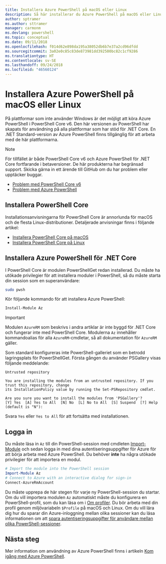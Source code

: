 ```yaml
---
title: Installera Azure PowerShell på macOS eller Linux
description: Så här installerar du Azure PowerShell på macOS eller Linux.
author: sptramer
ms.author: sttramer
manager: carmonm
ms.devlang: powershell
ms.topic: conceptual
ms.date: 09/11/2018
ms.openlocfilehash: f014d62e898da195a38052db6b7e37a2cd96dfdd
ms.sourcegitcommit: 3a02e0c85c83de873981dd392500bc82c1cf9286
ms.translationtype: HT
ms.contentlocale: sv-SE
ms.lasthandoff: 09/24/2018
ms.locfileid: "46560124"
---
```

# <a name="install-azure-powershell-on-macos-or-linux"></a>Installera Azure PowerShell på macOS eller Linux

På plattformar som inte använder Windows är det möjligt att köra Azure PowerShell i PowerShell Core v6. Den här versionen av PowerShell har skapats för användning på alla plattformar som har stöd för .NET Core. En .NET Standard-version av Azure PowerShell finns tillgänglig för att arbeta med de här plattformarna.

> [!NOTE]
> För tillfället är både PowerShell Core v6 och Azure PowerShell för .NET Core fortfarande i betaversioner.
> De här produkterna har begränsad support. Skicka gärna in ett ärende till GitHub om du har problem eller upptäcker buggar.
>
> * [Problem med PowerShell Core v6](https://github.com/PowerShell/PowerShell/issues)
> * [Problem med Azure PowerShell](https://github.com/azure/azure-docs-powershell/issues)

## <a name="install-powershell-core"></a>Installera PowerShell Core

Installationsanvisningarna för PowerShell Core är annorlunda för macOS och de flesta Linux-distributioner.
Detaljerade anvisningar finns i följande artikel:

* [Installera PowerShell Core på macOS](/powershell/scripting/setup/installing-powershell-core-on-macos)
* [Installera PowerShell Core på Linux](/powershell/scripting/setup/installing-powershell-core-on-linux)

## <a name="install-azure-powershell-for-net-core"></a>Installera Azure PowerShell för .NET Core

I PowerShell Core är modulen PowerShellGet redan installerad. Du måste ha utökade privilegier för att installera moduler i PowerShell, så du måste starta din session som en superanvändare:

```bash
sudo pwsh
```

Kör följande kommando för att installera Azure PowerShell:

```powershell
Install-Module Az
```

> [!IMPORTANT]
> Modulen `AzureRM` som beskrivs i andra artiklar är inte byggd för .NET Core och fungerar inte med PowerShell Core. Modulerna `Az` innehåller kommandoalias för alla `AzureRM`-cmdletar, så all dokumentation för `AzureRM` gäller.

Som standard konfigureras inte PowerShell-galleriet som en betrodd lagringsplats för PowerShellGet. Första gången du använder PSGallery visas följande meddelande:

```output
Untrusted repository

You are installing the modules from an untrusted repository. If you trust this repository, change
its InstallationPolicy value by running the Set-PSRepository cmdlet.

Are you sure you want to install the modules from 'PSGallery'?
[Y] Yes  [A] Yes to All  [N] No  [L] No to All  [S] Suspend  [?] Help (default is "N"):
```

Svara `Yes` eller `Yes to All` för att fortsätta med installationen.

## <a name="sign-in"></a>Logga in

Du måste läsa in `Az` till din PowerShell-session med cmdleten [Import-Module](/powershell/module/Microsoft.PowerShell.Core/Import-Module) och sedan logga in med dina autentiseringsuppgifter för Azure för att börja arbeta med Azure PowerShell. Du behöver __inte__ ha några utökade privilegier för att importera en modul.

```powershell
# Import the module into the PowerShell session
Import-Module Az
# Connect to Azure with an interactive dialog for sign-in
Connect-AzureRmAccount
```

Du måste upprepa de här stegen för varje ny PowerShell-session du startar. Om du vill importera modulen `Az` automatiskt måste du konfigurera en PowerShell-profil, som du kan läsa om i [Om profiler](/powershell/module/microsoft.powershell.core/about/about_profiles).
Du bör arbeta med din profil genom miljövariabeln `$Profile` på macOS och Linux. Om du vill lära dig hur du sparar din Azure-inloggning mellan olika sessioner kan du läsa informationen om att [spara autentiseringsuppgifter för användare mellan olika PowerShell-sessioner](context-persistence.md).

## <a name="next-steps"></a>Nästa steg

Mer information om användning av Azure PowerShell finns i artikeln [Kom igång med Azure PowerShell](get-started-azureps.md).
